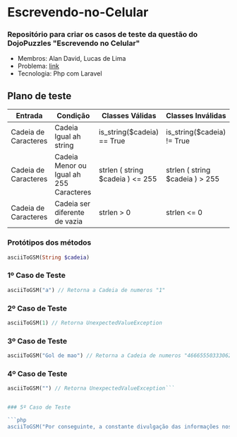 # Escrevendo-no-Celular
### Repositório para criar os casos de teste da questão do DojoPuzzles "Escrevendo no Celular" 
  * Membros: Alan David, Lucas de Lima
  * Problema: [link](http://dojopuzzles.com/problemas/exibe/escrevendo-no-celular/)
  * Tecnologia: Php com Laravel
  
  
  ## Plano de teste

| Entrada  | Condição | Classes Válidas | Classes Inválidas |
| ------------- | ------------- | ------------- | ------------- |
| Cadeia de Caracteres      |Cadeia Igual ah string  | is_string($cadeia) == True | is_string($cadeia) != True |
| Cadeia de Caracteres      |Cadeia Menor ou Igual ah 255 Caracteres | strlen ( string $cadeia ) <= 255 | strlen ( string $cadeia ) > 255 |
| Cadeia de Caracteres      |Cadeia ser diferente de vazia  | strlen > 0 | strlen <= 0  |

 ### Protótipos dos métodos

```php
asciiToGSM(String $cadeia)
```

### 1º Caso de Teste

```php
asciiToGSM("a") // Retorna a Cadeia de numeros "1"
```

### 2º Caso de Teste

```php
asciiToGSM(1) // Retorna UnexpectedValueException
```

### 3º Caso de Teste

```php
asciiToGSM("Gol de mao") // Retorna a Cadeia de numeros "46665550333062666"
```

### 4º Caso de Teste

```php
asciiToGSM("") // Retorna UnexpectedValueException```


### 5º Caso de Teste

```php
asciiToGSM("Por conseguinte, a constante divulgação das informações nos obriga à análise do processo de comunicação como um todo. Evidentemente, a complexidade dos estudos efetuados faz parte de um processo de gerenciamento dos métodos utilizados na avaliação de resultados.") // Retorna UnexpectedValueException
```
